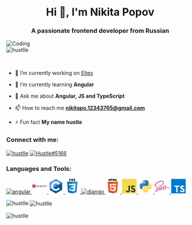 <h1 align="center">Hi 👋, I'm Nikita Popov</h1>
<h3 align="center">A passionate frontend developer from Russian</h3>
<img align="right" alt="Coding" width="1000" src="https://jonspencerreviews.files.wordpress.com/2018/12/6ccwLT4.gif?w=500&h=281&crop=1">

<p align="left"> <img src="https://komarev.com/ghpvc/?username=hustlle&label=Profile%20views&color=0e75b6&style=flat" alt="hustlle" /> </p>

<p align="left"> <a href="https://twitter.com/" target="blank"><img src="https://img.shields.io/twitter/follow/?logo=twitter&style=for-the-badge" alt="" /></a> </p>

- 🔭 I’m currently working on [Eltex](https://eltex-co.ru/)

- 🌱 I’m currently learning **Angular**

- 💬 Ask me about **Angular, JS and TypeScript**

- 📫 How to reach me **nikitapo.12343765@gmail.com**

- ⚡ Fun fact **My name hustle**

<h3 align="left">Connect with me:</h3>
<p align="left">
<a href="https://dev.to/hustlle" target="blank"><img align="center" src="https://raw.githubusercontent.com/rahuldkjain/github-profile-readme-generator/master/src/images/icons/Social/devto.svg" alt="hustlle" height="30" width="40" /></a>
<a href="https://discord.gg/Hustle#5166" target="blank"><img align="center" src="https://raw.githubusercontent.com/rahuldkjain/github-profile-readme-generator/master/src/images/icons/Social/discord.svg" alt="Hustle#5166" height="30" width="40" /></a>
</p>

<h3 align="left">Languages and Tools:</h3>
<p align="left"> <a href="https://angular.io" target="_blank" rel="noreferrer"> <img src="https://angular.io/assets/images/logos/angular/angular.svg" alt="angular" width="40" height="40"/> </a> <a href="https://angular.io" target="_blank" rel="noreferrer"> <img src="https://raw.githubusercontent.com/devicons/devicon/master/icons/angularjs/angularjs-original-wordmark.svg" alt="angularjs" width="40" height="40"/> </a> <a href="https://www.cprogramming.com/" target="_blank" rel="noreferrer"> <img src="https://raw.githubusercontent.com/devicons/devicon/master/icons/c/c-original.svg" alt="c" width="40" height="40"/> </a> <a href="https://www.w3schools.com/css/" target="_blank" rel="noreferrer"> <img src="https://raw.githubusercontent.com/devicons/devicon/master/icons/css3/css3-original-wordmark.svg" alt="css3" width="40" height="40"/> </a> <a href="https://www.djangoproject.com/" target="_blank" rel="noreferrer"> <img src="https://cdn.worldvectorlogo.com/logos/django.svg" alt="django" width="40" height="40"/> </a> <a href="https://www.w3.org/html/" target="_blank" rel="noreferrer"> <img src="https://raw.githubusercontent.com/devicons/devicon/master/icons/html5/html5-original-wordmark.svg" alt="html5" width="40" height="40"/> </a> <a href="https://developer.mozilla.org/en-US/docs/Web/JavaScript" target="_blank" rel="noreferrer"> <img src="https://raw.githubusercontent.com/devicons/devicon/master/icons/javascript/javascript-original.svg" alt="javascript" width="40" height="40"/> </a> <a href="https://www.python.org" target="_blank" rel="noreferrer"> <img src="https://raw.githubusercontent.com/devicons/devicon/master/icons/python/python-original.svg" alt="python" width="40" height="40"/> </a> <a href="https://sass-lang.com" target="_blank" rel="noreferrer"> <img src="https://raw.githubusercontent.com/devicons/devicon/master/icons/sass/sass-original.svg" alt="sass" width="40" height="40"/> </a> <a href="https://www.typescriptlang.org/" target="_blank" rel="noreferrer"> <img src="https://raw.githubusercontent.com/devicons/devicon/master/icons/typescript/typescript-original.svg" alt="typescript" width="40" height="40"/> </a> </p>

<p><img align="left" src="https://github-readme-stats.vercel.app/api/top-langs?username=hustlle&show_icons=true&locale=en&layout=compact" alt="hustlle" /></p>

<p>&nbsp;<img align="center" src="https://github-readme-stats.vercel.app/api?username=hustlle&show_icons=true&locale=en" alt="hustlle" /></p>

<p><img align="center" src="https://github-readme-streak-stats.herokuapp.com/?user=hustlle&" alt="hustlle" /></p>

